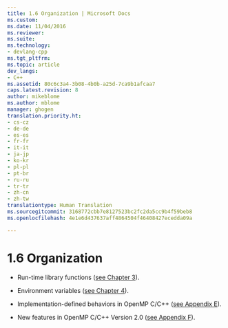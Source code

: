 ```yaml
---
title: 1.6 Organization | Microsoft Docs
ms.custom: 
ms.date: 11/04/2016
ms.reviewer: 
ms.suite: 
ms.technology:
- devlang-cpp
ms.tgt_pltfrm: 
ms.topic: article
dev_langs:
- C++
ms.assetid: 80c6c3a4-3b08-4b0b-a25d-7ca9b1afcaa7
caps.latest.revision: 8
author: mikeblome
ms.author: mblome
manager: ghogen
translation.priority.ht:
- cs-cz
- de-de
- es-es
- fr-fr
- it-it
- ja-jp
- ko-kr
- pl-pl
- pt-br
- ru-ru
- tr-tr
- zh-cn
- zh-tw
translationtype: Human Translation
ms.sourcegitcommit: 3168772cbb7e8127523bc2fc2da5cc9b4f59beb8
ms.openlocfilehash: 4e1e6d437637aff4864504f46408427ecedda09a

---
```

# 1.6 Organization
-   Run-time library functions ([see Chapter 3](../../parallel/openmp/3-run-time-library-functions.md)).  
  
-   Environment variables ([see Chapter 4](../../parallel/openmp/4-environment-variables.md)).  
  
-   Implementation-defined behaviors in OpenMP C/C++ ([see Appendix E](../../parallel/openmp/e-implementation-defined-behaviors-in-openmp-c-cpp.md)).  
  
-   New features in OpenMP C/C++ Version 2.0 ([see Appendix F](../../parallel/openmp/f-new-features-and-clarifications-in-version-2-0.md)).


<!--HONumber=Jan17_HO1-->


